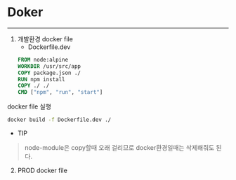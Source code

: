 # Doker

---

1. 개발환경 docker file
   - Dockerfile.dev
   ```dockerfile
   FROM node:alpine
   WORKDIR /usr/src/app
   COPY package.json ./
   RUN npm install
   COPY ./ ./
   CMD ["npm", "run", "start"]
    ```
  docker file 실행 
```bash
docker build -f Dockerfile.dev ./
```
* TIP
> node-module은 copy할때 오래 걸리므로 docker환경일때는 삭제해줘도 된다.
2. PROD docker file